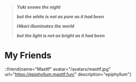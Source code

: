 > **_Yuki snows the night_**
>
> **_but the white is not as pure as it had been_**
>
> **_Hikari illuminates the world_**
>
> **_but the light is not as bright as it had been_**

# My Friends

<div class="flex flex-wrap gap-6 justify-start">

::friend{name="Masttf" avatar="/avatars/masttf.jpg" url="https://epiphyllum.masttf.fun/" description="epiphyllum"}

</div>
